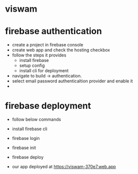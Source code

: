 # viswam


# firebase authentication
 - create a project in firebase console
 - create web app and check the hosting checkbox
 - follow the steps it provides
    - install firebase
    - setup config 
    - install cli for deployment
 - navigate to build -> authentication.
 - select email password authenticaltion provider and enable it
 - 

 # firebase deployment
  - follow below commands
  - install firebase cli
  - firebase login
  - firebase init
  - firebase deploy


- our app deployed at https://viswam-370e7.web.app